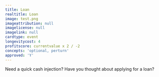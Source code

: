 ```yaml
---
title: Loan
realtitle: Loan
image: test.png
imageattribution: null
imagelicense: null
imagelink: null
cardtype: event
longevitycost: 4
profitscore: currentvalue x 2 / -2
concepts: 'optional, perturn'
approved: 'Y'
---
```


Need a quick cash injection? Have you thought about applying for a loan?
